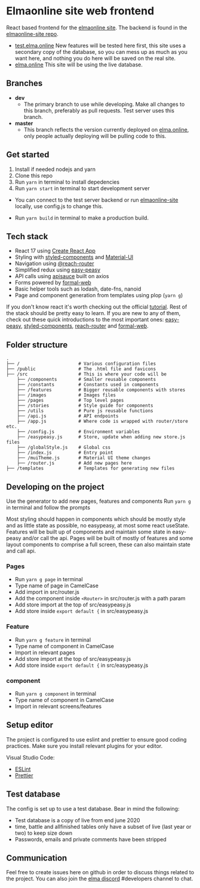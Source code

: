 # Elmaonline site web frontend

React based frontend for the [elmaonline site](https://elma.online). The backend is found in the [elmaonline-site repo](https://github.com/elmadev/elmaonline-site).

- [test.elma.online](http://test.elma.online) New features will be tested here first, this site uses a secondary copy of the database, so you can mess up as much as you want here, and nothing you do here will be saved on the real site.
- [elma.online](http://elma.online) This site will be using the live database.

## Branches

- **dev**
  - The primary branch to use while developing. Make all changes to this branch, preferably as pull requests. Test server uses this branch.
- **master**
  - This branch reflects the version currently deployed on [elma.online](http://elma.online), only people actually deploying will be pulling code to this.

## Get started

1. Install if needed nodejs and yarn
2. Clone this repo
3. Run `yarn` in terminal to install depedencies
4. Run `yarn start` in terminal to start development server

- You can connect to the test server backend or run [elmaonline-site](https://github.com/elmadev/elmaonline-site) locally, use config.js to change this.

- Run `yarn build` in terminal to make a production build.

## Tech stack

- React 17 using [Create React App](https://github.com/facebook/create-react-app)
- Styling with [styled-components](https://styled-components.com/) and [Material-UI](https://material-ui.com/)
- Navigation using [@reach-router](https://reach.tech/router/)
- Simplified redux using [easy-peasy](https://easy-peasy.now.sh/)
- API calls using [apisauce](https://github.com/infinitered/apisauce) built on axios
- Forms powered by [formal-web](https://www.npmjs.com/package/@kevinwolf/formal-web)
- Basic helper tools such as lodash, date-fns, nanoid
- Page and component generation from templates using plop (`yarn g`)

If you don't know react it's worth checking out the official [tutorial](https://reactjs.org/tutorial/tutorial.html). Rest of the stack should be pretty easy to learn. If you are new to any of them, check out these quick introductions to the most important ones: [easy-peasy](https://easy-peasy.now.sh/docs/tutorials/quick-start.html), [styled-components](https://styled-components.com/docs/basics#getting-started), [reach-router](https://reach.tech/router/) and [formal-web](https://www.npmjs.com/package/@kevinwolf/formal-web#usage).

## Folder structure

```
.
├── /                      # Various configuration files
├── /public                # The .html file and favicons
├── /src                   # This is where your code will be
    ├── /components        # Smaller reusable components
    ├── /constants         # Constants used in components
    ├── /features          # Bigger reusable components with stores
    ├── /images            # Images files
    ├── /pages             # Top level pages
    ├── /stories           # Style guide for components
    ├── /utils             # Pure js reusable functions
    ├── /api.js            # API endpoints
    ├── /app.js            # Where code is wrapped with router/store etc.
    ├── /config.js         # Environment variables
    ├── /easypeasy.js      # Store, update when adding new store.js files
    ├── /globalStyle.js    # Global css
    ├── /index.js          # Entry point
    ├── /muiTheme.js       # Material UI theme changes
    ├── /router.js         # Add new pages here
├── /templates             # Templates for generating new files
```

## Developing on the project

Use the generator to add new pages, features and components
Run `yarn g` in terminal and follow the prompts

Most styling should happen in components which should be mostly style and as little state as possible, no easypeasy, at most some react useState. Features will be built up of components and maintain some state in easy-peasy and/or call the api. Pages will be built of mostly of features and some layout components to comprise a full screen, these can also maintain state and call api.

### Pages

- Run `yarn g page` in terminal
- Type name of page in CamelCase
- Add import in src/router.js
- Add the component inside `<Router>` in src/router.js with a path param
- Add store import at the top of src/easypeasy.js
- Add store inside `export default {` in src/easypeasy.js

### Feature

- Run `yarn g feature` in terminal
- Type name of component in CamelCase
- Import in relevant pages
- Add store import at the top of src/easypeasy.js
- Add store inside `export default {` in src/easypeasy.js

### component

- Run `yarn g component` in terminal
- Type name of component in CamelCase
- Import in relevant screens/features

## Setup editor

The project is configured to use eslint and prettier to ensure good coding practices. Make sure you install relevant plugins for your editor.

Visual Studio Code:

- [ESLint](https://marketplace.visualstudio.com/items?itemName=dbaeumer.vscode-eslint)
- [Prettier](https://marketplace.visualstudio.com/items?itemName=esbenp.prettier-vscode)

## Test database

The config is set up to use a test database. Bear in mind the following:

- Test database is a copy of live from end june 2020
- time, battle and allfinished tables only have a subset of live (last year or two) to keep size down
- Passwords, emails and private comments have been stripped

## Communication

Feel free to create issues here on github in order to discuss things related to the project. You can also join the [elma discord](https://discord.gg/j5WMFC6) #developers channel to chat.
